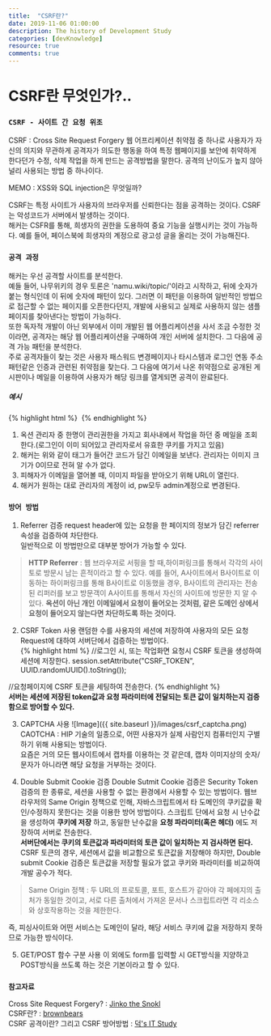```yaml
---
title:  "CSRF란?"
date: 2019-11-06 01:00:00
description: The history of Development Study
categories: [devKnowledge]
resource: true
comments: true
---
```

# CSRF란 무엇인가?..
### `CSRF - 사이트 간 요청 위조`
CSRF : Cross Site Request Forgery
웹 어프리케이션 취약점 중 하나로 사용자가 자신의 의지와 무관하게 공격자가 의도한 행동을 하여 특정 웹페이지를 보안에 취약하게 한다던가 수정, 삭제 작업을 하게 만드는 공격방법을 말한다. 공격의 난이도가 높지 않아 널리 사용되는 방법 중 하나이다.<br>

MEMO : XSS와 SQL injection은 무엇일까? <br>

CSRF는 특정 사이트가 사용자의 브라우저를 신뢰한다는 점을 공격하는 것이다. CSRF는 악성코드가 서버에서 발생하는 것이다.<br>
해커는 CSFR를 통해, 희생자의 권한을 도용하여 중요 기능을 실행시키는 것이 가능하다. 예를 들어, 페이스북에 희생자의 계정으로 광고성 글을 올리는 것이 가능해진다.<br>


### `공격 과정`
해커는 우선 공격할 사이트를 분석한다.<br>
예들 들어, 나무위키의 경우 토론은 'namu.wiki/topic/'이라고 시작하고, 뒤에 숫자가 붙는 형식인데 이 뒤에 숫자에 패턴이 있다. 그러면 이 패턴을 이용하여 일반적인 방법으로 접근할 수 없는 페이지를 오픈한다던지, 개발에 사용되고 실제로 사용하지 않는 샘플페이지를 찾아낸다는 방법이 가능하다. <br>
또한 독자적 개발이 아닌 외부에서 이미 개발된 웹 어플리케이션을 사서 조금 수정한 것이라면, 공격자는 해당 웹 어플리케이션을 구매하여 개인 서버에 설치한다. 그 다음에 공격 가능 패턴을 분석한다. <br>
주로 공격자들이 찾는 것은 사용자 패스워드 변경페이지나 타시스템과 로그인 연동 주소 패턴같은 인증과 관련된 취약점을 찾는다. 그 다음에 여기서 나온 취약점으로 공개된 게시판이나 메일을 이용하여 사용자가 해당 링크를 열게되면 공격이 완료된다.<br>

##### 예시
{% highlight html %}
<img src="http://auction.com/changeUserAcoount?id=admin&password=admin" width="0" height="0">
{% endhighlight %}<br>
1. 옥션 관리자 중 한명이 관리권한을 가지고 회사내에서 작업을 하던 중 메일을 조회한다.(로그인이 이미 되어있고 관리자로서 유효한 쿠키를 가지고 있음)
2. 해커는 위와 같이 태그가 들어간 코드가 담긴 이메일을 보낸다. 관리자는 이미지 크기가 0이므로 전혀 알 수가 없다.
3. 피해자가 이메일을 열어볼 때, 이미지 파일을 받아오기 위해 URL이 열린다.
4. 해커가 원하는 대로 관리자의 계정이 id, pw모두 admin계정으로 변경된다.

### `방어 방법`
1. Referrer 검증
request header에 있는 요청을 한 페이지의 정보가 담긴 referrer 속성을 검증하여 차단한다.<br>
일반적으로 이 방법만으로 대부분 방어가 가능할 수 있다.<br>
> **HTTP Referrer** : 웹 브라우저로 서핑을 할 때,하이퍼링크를 통해서 각각의 사이토로 방문시 남는 흔적이라고 할 수 있다. 예를 들어, A사이트에서 B사이트로 이동하는 하이퍼링크를 통해 B사이트로 이동했을 경우, B사이트의 관리자는 전송된 리퍼러를 보고 방문객이 A사이트를 통해서 자신의 사이트에 방문한 지 알 수 있다.
**옥션이 아닌 개인 이메일에서 요청이 들어오는 것처럼, 같은 도메인 상에서 요청이 들어오지 않는다면 차단하도록 하는 것이다.**<br>


2. CSRF Token 사용
랜덤한 수를 사용자의 세션에 저장하여 사용자의 모든 요청 Request에 대하여 서버단에서 검증하는 방법이다.<br>
{% highlight html %}
//로그인 시, 또는 작업화면 요청시 CSRF 토큰을 생성하여 세션에 저장한다.
session.setAttribute("CSRF_TOKEN", UUID.randomUUID().toString());

//요청페이지에 CSRF 토큰을 세팅하여 전송한다.
<input type="hidden" name="csrf" value="${CSRF_TOKEN}"/>
{% endhighlight %}<br>
**서버는 세션에 저장된 token값과 요청 파라미터에 전달되는 토큰 값이 일치하는지 검증함으로 방어할 수 있다.** <br>

3. CAPTCHA 사용
![Image]({{ site.baseurl }}/images/csrf_captcha.png)<br>
CAOTCHA : HIP 기술의 일종으로, 어떤 사용자가 실제 사람인지 컴퓨터인지 구별하기 위해 사용되는 방법이다.<br>
요즘은 거의 모든 웹사이트에서 캡차를 이용하는 것 같은데, 캡차 이미지상의 숫자/문자가 아니라면 해당 요청을 거부하는 것이다. <br>

4. Double Submit Cookie 검증
Double Sutmit Cookie 검증은 Security Token 검증의 한 종류로, 세션을 사용할 수 없는 환경에서 사용할 수 있는 방법이다. 웹브라우저의 Same Origin 정책으로 인해, 자바스크립트에서 타 도메인의 쿠키값을 확인/수정하지 못한다는 것을 이용한 방어 방법이다. 스크립트 단에서 요청 시 난수값을 생성하여 **쿠키에 저장** 하고, 동일한 난수값을 **요청 파라미터(혹은 헤더)** 에도 저장하여 서버로 전송한다. <br>
**서버단에서는 쿠키의 토큰값과 파라미터의 토큰 값이 일치하는 지 검사하면 된다.**
CSRF 토큰의 경우, 세션에서 값을 비교함으로 토큰값을 저장해야 하지만, Double submit Cookie 검증은 토큰값을 저장할 필요가 없고 쿠키와 파라미터를 비교하여 개발 공수가 적다.
> Same Origin 정책 : 두 URL의 프로토콜, 포트, 호스트가 같아야 각 페에지의 출처가 동일한 것이고, 서로 다른 출처에서 가져온 문서나 스크립트라면 각 리소스와 상호작용하는 것을 제한한다.

즉, 피싱사이트와 어떤 서비스는 도메인이 달라, 해당 서비스 쿠키에 값을 저장하지 못하므로 가능한 방식이다.

5. GET/POST 함수 구분 사용
이 외에도 form를 입력할 시 GET방식을 지양하고 POST방식을 쓰도록 하는 것은 기본이라고 할 수 있다.

### `참고자료`
Cross Site Request Forgery? : [Jinko the Snokl](https://sj602.github.io/2018/07/14/what-is-CSRF/)<br>
CSRF란? : [brownbears](https://brownbears.tistory.com/251)<br>
CSRF 공격이란? 그리고 CSRF 방어방법 : [덕's IT Study](https://itstory.tk/entry/CSRF-%EA%B3%B5%EA%B2%A9%EC%9D%B4%EB%9E%80-%EA%B7%B8%EB%A6%AC%EA%B3%A0-CSRF-%EB%B0%A9%EC%96%B4-%EB%B0%A9%EB%B2%95)
